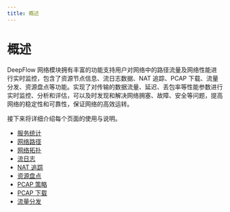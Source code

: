 ```yaml
---
title: 概述
---
```


# 概述

DeepFlow 网络模块拥有丰富的功能支持用户对网络中的路径流量及网络性能进行实时监控，包含了资源节点信息、流日志数据、NAT 追踪、PCAP 下载、流量分发、资源盘点等功能。实现了对传输的数据流量、延迟、丢包率等性能参数进行实时监控、分析和评估，可以及时发现和解决网络拥塞、故障、安全等问题，提高网络的稳定性和可靠性，保证网络的高效运转。

接下来将详细介绍每个页面的使用与说明。

* [服务统计](02-service_statistics.md)
* [网络路径](03-network_path.md)
* [网络拓扑](04-network_map.md)
* [流日志](05-flow_log.md)
* [NAT 追踪](06-NAT_traversal.md)
* [资源盘点](07-resource_inventory.md)
* [PCAP 策略](08-pacp_strategy.md)
* [PCAP 下载](09-pcap_download.md)
* [流量分发](10-traffic_distribution.md)
